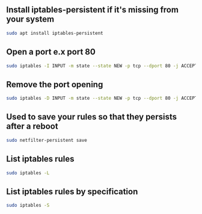 ## Install iptables-persistent if it's missing from your system
```bash
sudo apt install iptables-persistent
```

## Open a port e.x port 80
```bash
sudo iptables -I INPUT -m state --state NEW -p tcp --dport 80 -j ACCEPT
```

## Remove the port opening
```bash
sudo iptables -D INPUT -m state --state NEW -p tcp --dport 80 -j ACCEPT
```

## Used to save your rules so that they persists after a reboot
```bash
sudo netfilter-persistent save
```

## List iptables rules
```bash
sudo iptables -L
```

## List iptables rules by specification
```bash
sudo iptables -S
```